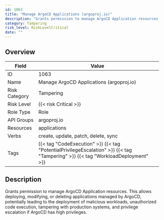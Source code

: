 ```yaml
---
id: 1063
title: "Manage ArgoCD Applications (argoproj.io)"
description: "Grants permission to manage ArgoCD Application resources. This allows deploying, modifying, or deleting applications managed by ArgoCD, potentially leading to the deployment of malicious workloads, unauthorized code execution, tampering with production systems, and privilege escalation if ArgoCD has high privileges."
category: Tampering
risk_level: RiskLevelCritical
date: ""
---
```


## Overview

| Field         | Value                                                                                                                           |
| ------------- | ------------------------------------------------------------------------------------------------------------------------------- |
| ID            | 1063                                                                                                                            |
| Name          | Manage ArgoCD Applications (argoproj.io)                                                                                        |
| Risk Category | Tampering                                                                                                                       |
| Risk Level    | {{< risk Critical >}}                                                                                                           |
| Role Type     | Role                                                                                                                            |
| API Groups    | argoproj.io                                                                                                                     |
| Resources     | applications                                                                                                                    |
| Verbs         | create, update, patch, delete, sync                                                                                             |
| Tags          | {{< tag "CodeExecution" >}} {{< tag "PotentialPrivilegeEscalation" >}} {{< tag "Tampering" >}} {{< tag "WorkloadDeployment" >}} |

## Description

Grants permission to manage ArgoCD Application resources. This allows deploying, modifying, or deleting applications managed by ArgoCD, potentially leading to the deployment of malicious workloads, unauthorized code execution, tampering with production systems, and privilege escalation if ArgoCD has high privileges.
